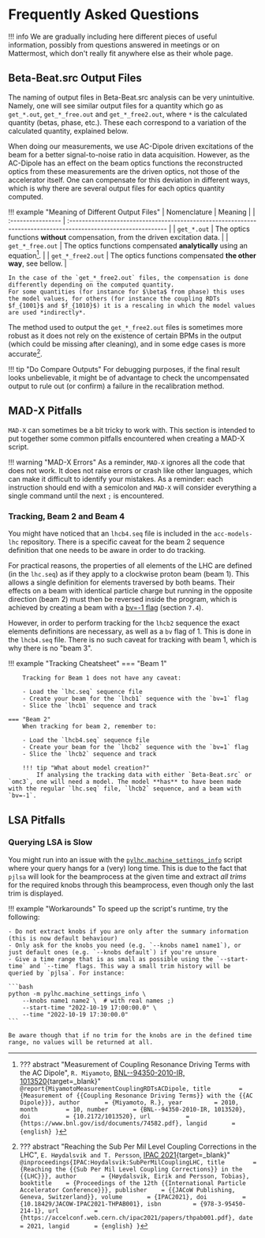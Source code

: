 # Frequently Asked Questions

!!! info 
    We are gradually including here different pieces of useful information, possibly from questions answered in meetings or on Mattermost, which don't really fit anywhere else as their whole page.

## Beta-Beat.src Output Files

The naming of output files in Beta-Beat.src analysis can be very unintuitive.
Namely, one will see similar output files for a quantity which go as `get_*.out`, `get_*_free.out` and `get_*_free2.out`, where `*` is the calculated quantity (betas, phase, etc.).
These each correspond to a variation of the calculated quantity, explained below.

When doing our measurements, we use AC-Dipole driven excitations of the beam for a better signal-to-noise ratio in data acquisition.
However, as the AC-Dipole has an effect on the beam optics functions the reconstructed optics from these measurements are the driven optics, not those of the accelerator itself.
One can compensate for this deviation in different ways, which is why there are several output files for each optics quantity computed.

!!! example "Meaning of Different Output Files"
    | Nomenclature      | Meaning                                                                                                        |
    | :---------------- | :------------------------------------------------------------------------------------------------------------- |
    | `get_*.out`       | The optics functions **without** compensation, from the driven excitation data.                                |
    | `get_*_free.out`  | The optics functions compensated **analytically** using an equation[^MiyamotoMeasurementCouplingRDTsACDipole]. |
    | `get_*_free2.out` | The optics functions compensated **the other way**, see bellow.                                                |

    In the case of the `get_*_free2.out` files, the compensation is done differently depending on the computed quantity.
    For some quantities (for instance for $\beta$ from phase) this uses the model values, for others (for instance the coupling RDTs $f_{1001}$ and $f_{1010}$) it is a rescaling in which the model values are used *indirectly*.

The method used to output the `get_*_free2.out` files is sometimes more robust as it does not rely on the existence of certain BPMs in the output (which could be missing after cleaning), and in some edge cases is more accurate[^HoydalsvikSubPerMilCouplingLHC].

!!! tip "Do Compare Outputs"
    For debugging purposes, if the final result looks unbelievable, it might be of advantage to check the uncompensated output to rule out (or confirm) a failure in the recalibration method.

## MAD-X Pitfalls

`MAD-X` can sometimes be a bit tricky to work with.
This section is intended to put together some common pitfalls encountered when creating a MAD-X script.  

!!! warning "MAD-X Errors"
    As a reminder, `MAD-X` ignores all the code that does not work.
    It does not raise errors or crash like other languages, which can make it difficult to identify your mistakes.
    As a reminder: each instruction should end with a semicolon and `MAD-X` will consider everything a single command until the next `;` is encountered.

### Tracking, Beam 2 and Beam 4

You might have noticed that an `lhcb4.seq` file is included in the `acc-models-lhc` repository.
There is a specific caveat for the beam 2 sequence definition that one needs to be aware in order to do tracking.

For practical reasons, the properties of all elements of the LHC are defined (in the `lhc.seq`) as if they apply to a clockwise proton beam (beam 1).
This allows a single definition for elements traversed by both beams.
Their effects on a beam with identical particle charge but running in the opposite direction (beam 2) must then be reversed inside the program, which is achieved by creating a beam with a [bv=-1 flag](madx_doc_bv) (section `7.4`).

However, in order to perform tracking for the `lhcb2` sequence the exact elements definitions are necessary, as well as a `bv` flag of 1.
This is done in the `lhcb4.seq` file.
There is no such caveat for tracking with beam 1, which is why there is no "beam 3".

!!! example "Tracking Cheatsheet"
    === "Beam 1"

        Tracking for Beam 1 does not have any caveat:
        
        - Load the `lhc.seq` sequence file
        - Create your beam for the `lhcb1` sequence with the `bv=1` flag
        - Slice the `lhcb1` sequence and track

    === "Beam 2"
        When tracking for beam 2, remember to:

        - Load the `lhcb4.seq` sequence file
        - Create your beam for the `lhcb2` sequence with the `bv=1` flag
        - Slice the `lhcb2` sequence and track
        
        !!! tip "What about model creation?"
            If analysing the tracking data with either `Beta-Beat.src` or `omc3`, one will need a model. The model **has** to have been made with the regular `lhc.seq` file, `lhcb2` sequence, and a beam with `bv=-1`.

## LSA Pitfalls

### Querying LSA is Slow

You might run into an issue with the [`pylhc.machine_settings_info`](../packages/pylhc/machine_settings_info.md) script where your query hangs for a (very) long time.
This is due to the fact that `pjlsa` will look for the beamprocess at the given time and extract *all trims* for the required knobs through this beamprocess, even though only the last trim is displayed.

!!! example "Workarounds"
    To speed up the script's runtime, try the following:

    - Do not extract knobs if you are only after the summary information (this is now default behaviour)
    - Only ask for the knobs you need (e.g. `--knobs name1 name1`), or just default ones (e.g. `--knobs default`) if you're unsure
    - Give a time range that is as small as possible using the `--start-time` and `--time` flags. This way a small trim history will be queried by `pjlsa`. For instance:
    
    ```bash
    python -m pylhc.machine_settings_info \
        --knobs name1 name2 \  # with real names ;)
        --start-time "2022-10-19 17:00:00.0" \
        --time "2022-10-19 17:30:00.0"
    ```
    
    Be aware though that if no trim for the knobs are in the defined time range, no values will be returned at all.


[madx_doc_bv]: http://madx.web.cern.ch/madx/releases/last-rel/madxuguide.pdf


[^MiyamotoMeasurementCouplingRDTsACDipole]:
    ??? abstract "Measurement of Coupling Resonance Driving Terms with the AC Dipole", `R. Miyamoto`, [BNL--94350-2010-IR, 1013520](https://www.bnl.gov/isd/documents/74582.pdf){target=_blank}"
        ```
        @report{MiyamotoMeasurementCouplingRDTsACDipole,
            title        = {Measurement of {{Coupling Resonance Driving Terms}} with the {{AC Dipole}}},
            author       = {Miyamoto, R.},
            year         = 2010,
            month        = 10,
            number       = {BNL--94350-2010-IR, 1013520},
            doi          = {10.2172/1013520},
            url          = {https://www.bnl.gov/isd/documents/74582.pdf},
            langid       = {english}
        }
        ```

[^HoydalsvikSubPerMilCouplingLHC]:
    ??? abstract "Reaching the Sub Per Mil Level Coupling Corrections in the LHC", `E. Høydalsvik and T. Persson`, [IPAC 2021](https://accelconf.web.cern.ch/ipac2021/papers/thpab001.pdf){target=_blank}"
        ```
        @inproceedings{IPAC:Hoydalsvik:SubPerMilCouplingLHC,
            title        = {Reaching the {{Sub Per Mil Level Coupling Corrections}} in the {{LHC}}},
            author       = {Høydalsvik, Eirik and Persson, Tobias},
            booktitle    = {Proceedings of the 12th {{International Particle Accelerator Conference}}},
            publisher    = {{JACoW Publishing, Geneva, Switzerland}},
            volume       = {IPAC2021},
            doi          = {10.18429/JACOW-IPAC2021-THPAB001},
            isbn         = {978-3-95450-214-1},
            url          = {https://accelconf.web.cern.ch/ipac2021/papers/thpab001.pdf},
            date         = 2021,
            langid       = {english}
        }
        ```